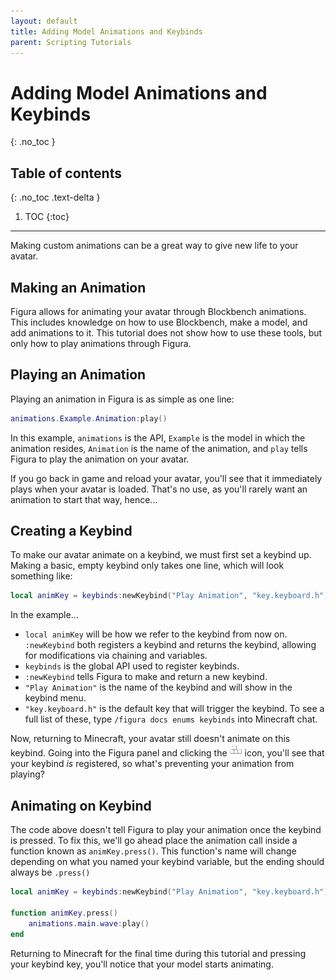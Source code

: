 ```yaml
---
layout: default
title: Adding Model Animations and Keybinds
parent: Scripting Tutorials
---
```


# Adding Model Animations and Keybinds
{: .no_toc }

## Table of contents
{: .no_toc .text-delta }

1. TOC
{:toc}

---

Making custom animations can be a great way to give new life to your avatar.

## Making an Animation

Figura allows for animating your avatar through Blockbench animations. This includes knowledge on how to use Blockbench, make a model, and add animations to it. This tutorial does not show how to use these tools, but only how to play animations through Figura.

## Playing an Animation

Playing an animation in Figura is as simple as one line:

```lua
animations.Example.Animation:play()
```

In this example, `animations` is the API, `Example` is the model in which the animation resides, `Animation` is the name of the animation, and `play` tells Figura to play the animation on your avatar.

If you go back in game and reload your avatar, you'll see that it immediately plays when your avatar is loaded. That's no use, as you'll rarely want an animation to start that way, hence...

## Creating a Keybind

To make our avatar animate on a keybind, we must first set a keybind up. Making a basic, empty keybind only takes one line, which will look something like:

```lua
local animKey = keybinds:newKeybind("Play Animation", "key.keyboard.h")
```

In the example...

- `local animKey` will be how we refer to the keybind from now on. `:newKeybind` both registers a keybind and returns the keybind, allowing for modifications via chaining and variables.
- `keybinds` is the global API used to register keybinds.
- `:newKeybind` tells Figura to make and return a new keybind.
- `"Play Animation"` is the name of the keybind and will show in the keybind menu.
- `"key.keyboard.h"` is the default key that will trigger the keybind. To see a full list of these, type `/figura docs enums keybinds` into Minecraft chat.

Now, returning to Minecraft, your avatar still doesn't animate on this keybind. Going into the Figura panel and clicking the ![](https://github.com/Slymeball/Figura-Wiki/blob/main/images/figura/icons/keybinds.png?raw=true) icon, you'll see that your keybind *is* registered, so what's preventing your animation from playing?

## Animating on Keybind

The code above doesn't tell Figura to play your animation once the keybind is pressed. To fix this, we'll go ahead place the animation call inside a function known as `animKey.press()`. This function's name will change depending on what you named your keybind variable, but the ending should always be `.press()`

```lua
local animKey = keybinds:newKeybind("Play Animation", "key.keyboard.h")

function animKey.press()
    animations.main.wave:play()
end
```

Returning to Minecraft for the final time during this tutorial and pressing your keybind key, you'll notice that your model starts animating.